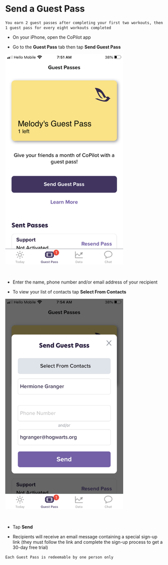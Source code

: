 # Send a Guest Pass

```{note}
You earn 2 guest passes after completing your first two workouts, then 1 guest pass for every eight workouts completed
```

- On your iPhone, open the CoPilot app

- Go to the **Guest Pass** tab then tap **Send Guest Pass**

<img src="png/ffdd0287f4d682163b013df8691ff370.png" width="375">

&nbsp;

- Enter the name, phone number and/or email address of your recipient

- To view your list of contacts tap **Select From Contacts**

<img src="png/632963a6584eb809fb0ff0fe39c2ccbb.png" width="375">

&nbsp;

- Tap **Send**

- Recipients will receive an email message containing a special sign-up link (they must follow the link and complete the sign-up process to get a 30-day free trial)

```{warning}
Each Guest Pass is redeemable by one person only
```

